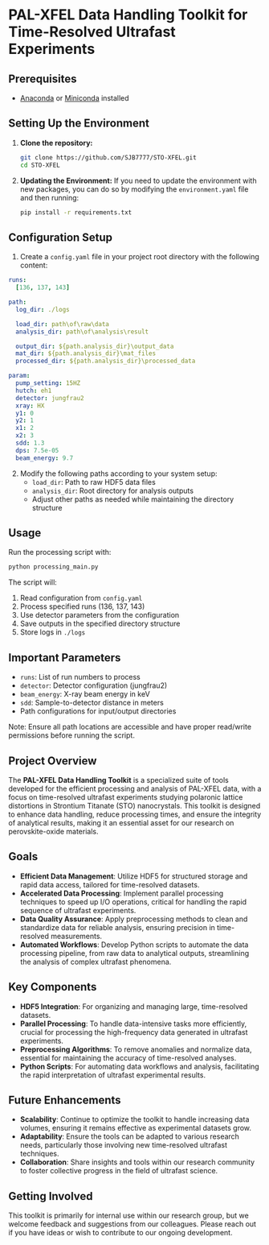 # PAL-XFEL Data Handling Toolkit for Time-Resolved Ultrafast Experiments

## Prerequisites

- [Anaconda](https://www.anaconda.com/products/distribution) or [Miniconda](https://docs.conda.io/en/latest/miniconda.html) installed

## Setting Up the Environment

1. **Clone the repository:**
    ```bash
    git clone https://github.com/SJB7777/STO-XFEL.git
    cd STO-XFEL
    ```

2. **Updating the Environment:**
    If you need to update the environment with new packages, you can do so by modifying the `environment.yaml` file and then running:
    ```bash
    pip install -r requirements.txt
    ```

## Configuration Setup

1. Create a `config.yaml` file in your project root directory with the following content:

```yaml
runs:
  [136, 137, 143]

path:
  log_dir: ./logs

  load_dir: path\of\raw\data
  analysis_dir: path\of\analysis\result

  output_dir: ${path.analysis_dir}\output_data
  mat_dir: ${path.analysis_dir}\mat_files
  processed_dir: ${path.analysis_dir}\processed_data

param:
  pump_setting: 15HZ
  hutch: eh1
  detector: jungfrau2
  xray: HX
  y1: 0
  y2: 1
  x1: 2
  x2: 3
  sdd: 1.3
  dps: 7.5e-05
  beam_energy: 9.7
```

2. Modify the following paths according to your system setup:
   - `load_dir`: Path to raw HDF5 data files
   - `analysis_dir`: Root directory for analysis outputs
   - Adjust other paths as needed while maintaining the directory structure

## Usage

Run the processing script with:

```bash
python processing_main.py
```

The script will:
1. Read configuration from `config.yaml`
2. Process specified runs (136, 137, 143)
3. Use detector parameters from the configuration
4. Save outputs in the specified directory structure
5. Store logs in `./logs`

## Important Parameters
- `runs`: List of run numbers to process
- `detector`: Detector configuration (jungfrau2)
- `beam_energy`: X-ray beam energy in keV
- `sdd`: Sample-to-detector distance in meters
- Path configurations for input/output directories

Note: Ensure all path locations are accessible and have proper read/write permissions before running the script.

## Project Overview
The **PAL-XFEL Data Handling Toolkit** is a specialized suite of tools developed for the efficient processing and analysis of PAL-XFEL data, with a focus on time-resolved ultrafast experiments studying polaronic lattice distortions in Strontium Titanate (STO) nanocrystals. This toolkit is designed to enhance data handling, reduce processing times, and ensure the integrity of analytical results, making it an essential asset for our research on perovskite-oxide materials.

## Goals
- **Efficient Data Management**: Utilize HDF5 for structured storage and rapid data access, tailored for time-resolved datasets.
- **Accelerated Data Processing**: Implement parallel processing techniques to speed up I/O operations, critical for handling the rapid sequence of ultrafast experiments.
- **Data Quality Assurance**: Apply preprocessing methods to clean and standardize data for reliable analysis, ensuring precision in time-resolved measurements.
- **Automated Workflows**: Develop Python scripts to automate the data processing pipeline, from raw data to analytical outputs, streamlining the analysis of complex ultrafast phenomena.

## Key Components
- **HDF5 Integration**: For organizing and managing large, time-resolved datasets.
- **Parallel Processing**: To handle data-intensive tasks more efficiently, crucial for processing the high-frequency data generated in ultrafast experiments.
- **Preprocessing Algorithms**: To remove anomalies and normalize data, essential for maintaining the accuracy of time-resolved analyses.
- **Python Scripts**: For automating data workflows and analysis, facilitating the rapid interpretation of ultrafast experimental results.

## Future Enhancements
- **Scalability**: Continue to optimize the toolkit to handle increasing data volumes, ensuring it remains effective as experimental datasets grow.
- **Adaptability**: Ensure the tools can be adapted to various research needs, particularly those involving new time-resolved ultrafast techniques.
- **Collaboration**: Share insights and tools within our research community to foster collective progress in the field of ultrafast science.

## Getting Involved
This toolkit is primarily for internal use within our research group, but we welcome feedback and suggestions from our colleagues. Please reach out if you have ideas or wish to contribute to our ongoing development.
